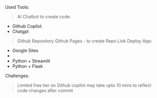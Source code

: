 Used Tools:
> AI Chatbot to create code:
   - Github Copilot
   - Chatgpt
> Github Repository
> Github Pages - to create Repo Link
> Deploy App:
   - Google Sites
   - 
   - Python + Streamlit
   - Python + Flask

Challenges:
> Limited free tier on Github copilot
> may take upto 10 mins to reflect code changes after commit
